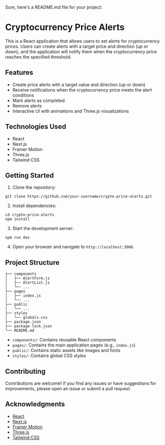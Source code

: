 Sure, here's a README.md file for your project:

# Cryptocurrency Price Alerts

This is a React application that allows users to set alerts for cryptocurrency prices. Users can create alerts with a target price and direction (up or down), and the application will notify them when the cryptocurrency price reaches the specified threshold.

## Features

- Create price alerts with a target value and direction (up or down)
- Receive notifications when the cryptocurrency price meets the alert conditions
- Mark alerts as completed
- Remove alerts
- Interactive UI with animations and Three.js visualizations

## Technologies Used

- React
- Next.js
- Framer Motion
- Three.js
- Tailwind CSS

## Getting Started

1. Clone the repository:

```
git clone https://github.com/your-username/crypto-price-alerts.git
```

2. Install dependencies:

```
cd crypto-price-alerts
npm install
```

3. Start the development server:

```
npm run dev
```

4. Open your browser and navigate to `http://localhost:3000`.

## Project Structure

```
├── components
│   ├── AlertForm.js
│   ├── AlertList.js
│   └── ...
├── pages
│   ├── index.js
│   └── ...
├── public
│   └── ...
├── styles
│   └── globals.css
├── package.json
├── package-lock.json
└── README.md
```

- `components/`: Contains reusable React components
- `pages/`: Contains the main application pages (e.g., `index.js`)
- `public/`: Contains static assets like images and fonts
- `styles/`: Contains global CSS styles

## Contributing

Contributions are welcome! If you find any issues or have suggestions for improvements, please open an issue or submit a pull request.



## Acknowledgments

- [React](https://reactjs.org/)
- [Next.js](https://nextjs.org/)
- [Framer Motion](https://www.framer.com/motion/)
- [Three.js](https://threejs.org/)
- [Tailwind CSS](https://tailwindcss.com/)
